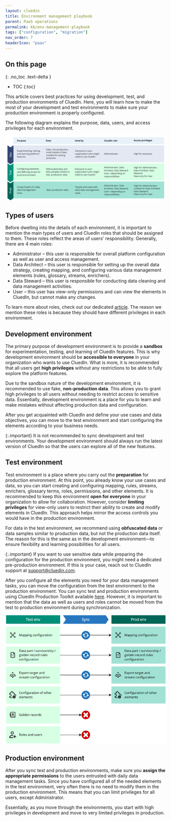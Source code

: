 ```yaml
---
layout: cluedin
title: Environment management playbook
parent: PaaS operations
permalink: kb/env-management-playbook
tags: ["configuration", "migration"]
nav_order: 7
headerIcon: "paas"
---
```

## On this page
{: .no_toc .text-delta }
- TOC
{:toc}

This article covers best practices for using development, test, and production environments of CluedIn. Here, you will learn how to make the most of your development and test environments to make sure your production environment is properly configured.

The following diagram explains the purpose, data, users, and access privileges for each environment. 
 
![env-description-1.png](../../assets/images/kb/env-description-1.png)

## Types of users

Before dwelling into the details of each environment, it is important to mention the main types of users and CluedIn roles that should be assigned to them. These roles reflect the areas of users' responsibility. Generally, there are 4 main roles:

- Administrator – this user is responsible for overall platform configuration as well as user and access management.
- Data Architect – this user is responsible for setting up the overall data strategy, creating mapping, and configuring various data management elements (rules, glossary, streams, enrichers).
- Data Steward – this user is responsible for conducting data cleaning and data management activities.
- User – this user has view-only permissions and can view the elements in CluedIn, but cannot make any changes.

To learn more about roles, check out our dedicated [article](/administration/roles). The reason we mention these roles is because they should have different privileges in each environment.

## Development environment

The primary purpose of development environment is to provide a **sandbox** for experimentation, testing, and learning of CluedIn features. This is why development environment should be **accessible to everyone** in your organization who wants to use CluedIn. What is more, it is recommended that all users get **high privileges** without any restrictions to be able to fully explore the platform features.

Due to the sandbox nature of the development environment, it is recommended to use fake, **non-production data**. This allows you to grant high privileges to all users without needing to restrict access to sensitive data. Essentially, development environment is a place for you to learn and make mistakes without affecting production data and configuration.

After you get acquainted with CluedIn and define your use cases and data objectives, you can move to the test environment and start configuring the elements according to your business needs.

{:.important}
It is not recommended to sync development and test environments. Your development environment should always run the latest version of CluedIn so that the users can explore all of the new features.

## Test environment

Test environment is a place where you carry out the **preparation** for production environment. At this point, you already know your use cases and data, so you can start creating and configuring mapping, rules, streams, enrichers, glossary terms, roles, permissions, and other elements. It is recommended to keep this environment **open for everyone** in your organization to allow for collaboration. However, consider **limiting privileges** for view-only users to restrict their ability to create and modify elements in CluedIn. This approach helps mirror the access controls you would have in the production environment.

For data in the test environment, we recommend using **obfuscated data** or data samples similar to production data, but not the production data itself. The reason for this is the same as in the development environment—to ensure flexibility and learning possibilities for all users.

{:.important}
If you want to use sensitive data while preparing the configuration for the production environment, you might need a dedicated pre-production environment. If this is your case, reach out to CluedIn support at <a href="mailto:support@cluedin.com">support@cluedin.com</a>.

After you configure all the elements you need for your data management tasks, you can move the configuration from the test environment to the production environment. You can sync test and production environments using CluedIn Production Toolkit available [here](/kb/config-migrate). However, it is important to mention that the data as well as users and roles cannot be moved from the test to production environment during synchronization.  

![env-sync-1.png](../../assets/images/kb/env-sync-1.png)

## Production environment

After you sync test and production environments, make sure you **assign the appropriate permissions** to the users entrusted with daily data management tasks. Since you have configured all of the needed elements in the test environment, very often there is no need to modify them in the production environment. This means that you can limit privileges for all users, except Administrator.

Essentially, as you move through the environments, you start with high privileges in development and move to very limited privileges in production.